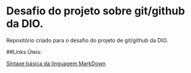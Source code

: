 # Desafio do projeto sobre git/github da DIO.

Repositório criado para o desafio do projeto de git/github da DIO.

##Links Úteis:

[Sintaxe básica da linguagem MarkDown](https://www.markdownguide.org/basic-syntax/)
